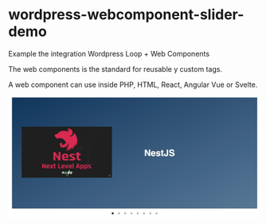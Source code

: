 # wordpress-webcomponent-slider-demo

Example the integration Wordpress Loop + Web Components

The web components is the standard for reusable y custom tags.

A web component can use inside PHP, HTML, React, Angular Vue or Svelte.

![Demo](assets/demo.jpg)


